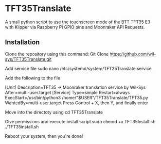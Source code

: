# TFT35Translate
A small python script to use the touchscreen mode of the BTT TFT35 E3 with Klipper via Raspberry Pi GPIO pins and Moonraker API Requests.

## Installation
Clone the repository using this command:
Git Clone  https://github.com/wil-sys/TFT35Translate.git

Add service file
sudo nano /etc/systemd/system/TFT35Translate.service

Add the following to the file

[Unit]
Description=TFT35 -> Moonraker translation service by Wil-Sys
After=multi-user.target
[Service]
Type=simple
Restart=always
ExecStart=/usr/bin/python3 /home/"$USER"/TFT35Translate/TFT35.py
WantedBy=multi-user.target
Press Control + X, then Y, and finally enter

Move into the directoty using 
cd TFT35Translate

Give permissions and execute install script
sudo chmod +x TFT35Install.sh
./TFT35install.sh

Reboot your system, then you're done!
